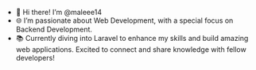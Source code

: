 - 👋 Hi there! I’m @maleee14
- 🌐 I’m passionate about Web Development, with a special focus on Backend Development.
- 📚 Currently diving into Laravel to enhance my skills and build amazing web applications. Excited to connect and share knowledge with fellow developers!
<!-- - 💞️ I’m looking to collaborate on ...
- 📫 How to reach me ...
- 😄 Pronouns: ...
- ⚡ Fun fact: ... 
--!>

<!---
maleee14/maleee14 is a ✨ special ✨ repository because its `README.md` (this file) appears on your GitHub profile.
You can click the Preview link to take a look at your changes.
--->
